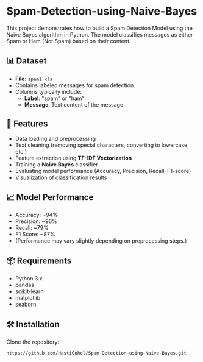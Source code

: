 # Spam-Detection-using-Naive-Bayes
This project demonstrates how to build a Spam Detection Model using the Naive Bayes algorithm in Python. The model classifies messages as either Spam or Ham (Not Spam) based on their content.  


## 📊 Dataset
- **File:** `spam1.xls`
- Contains labeled messages for spam detection.
- Columns typically include:
  - **Label**: "spam" or "ham"
  - **Message**: Text content of the message

## 🚀 Features
- Data loading and preprocessing
- Text cleaning (removing special characters, converting to lowercase, etc.)
- Feature extraction using **TF-IDF Vectorization**
- Training a **Naive Bayes** classifier
- Evaluating model performance (Accuracy, Precision, Recall, F1-score)
- Visualization of classification results

## 📈 Model Performance
- Accuracy: ~94%
- Precision: ~96%
- Recall: ~79%
- F1 Score: ~87%
- (Performance may vary slightly depending on preprocessing steps.)

## 📦 Requirements
- Python 3.x
- pandas
- scikit-learn
- matplotlib
- seaborn

## 🛠️ Installation
Clone the repository:
   ```bash
https://github.com/HastiGohel/Spam-Detection-using-Naive-Bayes.git

